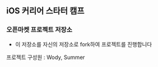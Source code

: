 ## iOS 커리어 스타터 캠프

### 오픈마켓 프로젝트 저장소

- 이 저장소를 자신의 저장소로 fork하여 프로젝트를 진행합니다

프로젝트 구성원 : Wody, Summer



